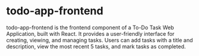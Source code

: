 # todo-app-frontend

todo-app-frontend is the frontend component of a To-Do Task Web Application, built with React. It provides a user-friendly interface for creating, viewing, and managing tasks. Users can add tasks with a title and description, view the most recent 5 tasks, and mark tasks as completed.
